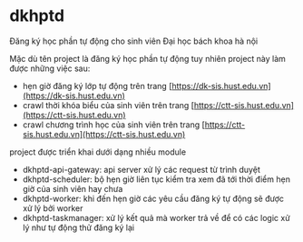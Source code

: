 # dkhptd

Đăng ký học phần tự động cho sinh viên Đại học bách khoa hà nội

Mặc dù tên project là đăng ký học phần tự động tuy nhiên project này làm được những việc sau:

- hẹn giờ đăng ký lớp tự động trên trang [https://dk-sis.hust.edu.vn](https://dk-sis.hust.edu.vn)
- crawl thời khóa biểu của sinh viên trên trang [https://ctt-sis.hust.edu.vn](https://ctt-sis.hust.edu.vn)
- crawl chương trình học của sinh viên trên trang [https://ctt-sis.hust.edu.vn](https://ctt-sis.hust.edu.vn)

project được triển khai dưới dạng nhiều module

- dkhptd-api-gateway: api server xử lý các request từ trình duyệt
- dkhptd-scheduler: bộ hẹn giờ liên tục kiểm tra xem đã tới thời điểm hẹn giờ của sinh viên hay chưa
- dkhptd-worker: khi đến hẹn giờ các yêu cầu đăng ký tự động sẽ được xử lý bởi worker
- dkhptd-taskmanager: xử lý kết quả mà worker trả về để có các logic xử lý như tự động thử đăng ký lại
